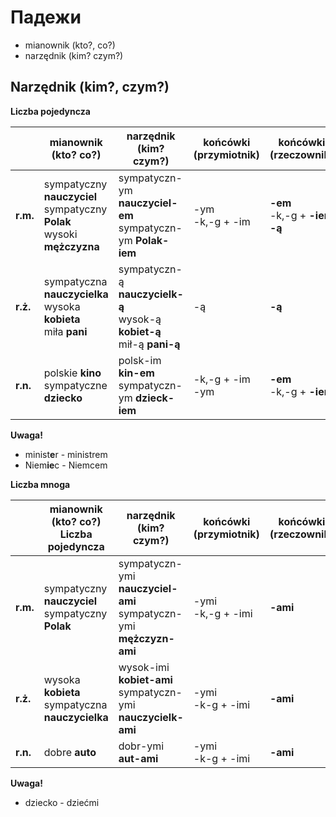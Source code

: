 # Падежи

* mianownik (kto?, co?)
* narzędnik (kim? czym?)

## Narzędnik (kim?, czym?)

**Liczba pojedyncza**

||mianownik<br>(kto? co?)|narzędnik<br>(kim? czym?)|końcówki<br>(przymiotnik)|końcówki<br>(rzeczownik)|
|-|-|-|-|-|
|**r.m.**|sympatyczny **nauczyciel**<br>sympatyczny **Polak**<br>wysoki **mężczyzna**|sympatyczn-ym **nauczyciel-em**<br>sympatyczn-ym **Polak-iem**|-ym<br>-k,-g + -im|**-em**<br>-k,-g + **-iem**<br>**-ą**|
|**r.ż.**|sympatyczna **nauczycielka**<br>wysoka **kobieta**<br>miła **pani**|sympatyczn-ą **nauczycielk-ą**<br>wysok-ą **kobiet-ą**<br>mił-ą **pani-ą**|-ą|**-ą**|
|**r.n.**|polskie **kino**<br>sympatyczne **dziecko**|polsk-im **kin-em**<br>sympatyczn-ym **dzieck-iem**|-k,-g + -im<br>-ym|**-em**<br>-k,-g + **-iem**|

**Uwaga!**

* minist**e**r - ministrem
* Niem**ie**c - Niemcem

**Liczba mnoga**

||mianownik<br>(kto? co?)<br>Liczba pojedyncza|narzędnik<br>(kim? czym?)|końcówki<br>(przymiotnik)|końcówki<br>(rzeczownik)|
|-|-|-|-|-|
|**r.m.**|sympatyczny **nauczyciel**<br>sympatyczny **Polak**|sympatyczn-ymi **nauczyciel-ami**<br>sympatyczn-ymi **mężczyzn-ami**|-ymi<br>-k,-g + -imi|**-ami**|
|**r.ż.**|wysoka **kobieta**<br>sympatyczna **nauczycielka**|wysok-imi **kobiet-ami**<br>sympatyczn-ymi **nauczycielk-ami**|-ymi<br>-k-g + -imi|**-ami**|
|**r.n.**|dobre **auto**|dobr-ymi **aut-ami**|-ymi<br>-k-g + -imi|**-ami**|

**Uwaga!**

* dziecko - dziećmi
